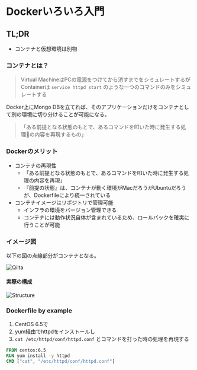 # Dockerいろいろ入門

## TL;DR
- コンテナと仮想環境は別物

### コンテナとは？
> Virtual MachineはPCの電源をつけてから消すまでをシミュレートするが
> Containerは `service httpd start` のような一つのコマンドのみをシミュレートする

Docker上にMongo DBを立てれば、そのアプリケーションだけをコンテナとして別の環境に切り分けることが可能になる。

> 「ある前提となる状態のもとで、あるコマンドを叩いた時に発生する処理の内容を再現するもの」

### Dockerのメリット
+ コンテナの再現性
  + 「ある前提となる状態のもとで、あるコマンドを叩いた時に発生する処理の内容を再現」
  + 『前提の状態』は、コンテナが動く環境がMacだろうがUbuntuだろうが、Dockerfileにより統一されている
+ コンテナイメージはリポジトリで管理可能
  + インフラの環境をバージョン管理できる
  + コンテナには動作状況自体が含まれているため、ロールバックを確実に行うことが可能

### イメージ図
以下の図の点線部分がコンテナとなる。

![Qiita](https://camo.qiitausercontent.com/db04577e8708dd39bf6acec877d791aeeea90931/68747470733a2f2f71696974612d696d6167652d73746f72652e73332e616d617a6f6e6177732e636f6d2f302f3130323138322f66633738623434622d346266622d653433652d616264612d3466316430613063353166622e706e67)

#### 実際の構成
![Structure](https://camo.qiitausercontent.com/f48caa31ae9a18f05249dd277ef7d0795578057e/68747470733a2f2f71696974612d696d6167652d73746f72652e73332e616d617a6f6e6177732e636f6d2f302f3130323138322f64623338623864392d316331632d653663342d643335382d6363346535613039336438382e706e67)

### Dockerfile by example
1. CentOS 6.5で
2. yum経由でhttpdをインストールし
3. `cat /etc/httpd/conf/httpd.conf` とコマンドを打った時の処理を再現する

```Dockerfile
FROM centos:6.5
RUN yum install -y httpd
CMD ["cat", "/etc/httpd/conf/httpd.conf"]
```
